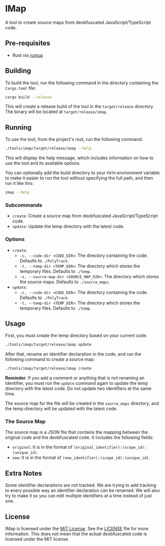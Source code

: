 # IMap

A tool to create source maps from deobfuscated JavaScript/TypeScript code.

## Pre-requisites

- Rust via [rustup](https://rustup.rs/)

## Building

To build the tool, run the following command in the directory containing the `Cargo.toml` file:

```bash
cargo build --release
```

This will create a release build of the tool in the `target/release` directory.
The binary will be located at `target/release/imap`.

## Running

To use the tool, from the project's root, run the following command:

```bash
./tools/imap/target/release/imap --help
```

This will display the help message, which includes information on how to use the tool and its available options.

You can optionally add the build directory to your `PATH` environment variable to make it easier to run the tool without specifying the full path, and then run it like this:

```bash
imap --help
```

### Subcommands

- `create`: Create a source map from deobfuscated JavaScript/TypeScript code.
- `update`: Update the temp directory with the latest code.

### Options

- `create`:
  - `-c, --code-dir <CODE_DIR>`: The directory containing the code. Defaults to `./PolyTrack`.
  - `-t, --temp-dir <TEMP_DIR>`: The directory which stores the temporary files. Defaults to `./temp`.
  - `-s, --source-map-dir <SOURCE_MAP_DIR>`: The directory which stores the source maps. Defaults to `./source_maps`.
- `update`:
  - `-c, --code-dir <CODE_DIR>`: The directory containing the code. Defaults to `./PolyTrack`.
  - `-t, --temp-dir <TEMP_DIR>`: The directory which stores the temporary files. Defaults to `./temp`.

## Usage

First, you must create the temp directory based on your current code.

```bash
./tools/imap/target/release/imap update
```

After that, rename an identifier declaration in the code, and run the following command to create a source map:

```bash
./tools/imap/target/release/imap create
```

**Reminder**: If you add a comment or anything that is not renaming an identifier, you must run the `update` command again to update the temp directory with the latest code. Do not update two identifiers at the same time.

The source map for the file will be created in the `source_maps` directory, and the temp directory will be updated with the latest code.

### The Source Map

The source map is a JSON file that contains the mapping between the original code and the deobfuscated code. It includes the following fields:

- `original`: It is in the format of `(original_identifier):(scope_id):(unique_id)`.
- `new`: It is in the format of `(new_identifier):(scope_id):(unique_id)`.

## Extra Notes

Some identifier declarations are not tracked. We are trying to add tracking to every possible way an identifier declaration can be renamed. We will also try to make it so you can edit multiple identifiers at a time instead of just one.

## License

IMap is licensed under the [MIT License](https://opensource.org/licenses/MIT). See the [LICENSE](LICENSE) file for more information. This does not mean that the actual deobfuscated code is licensed under the MIT license.
